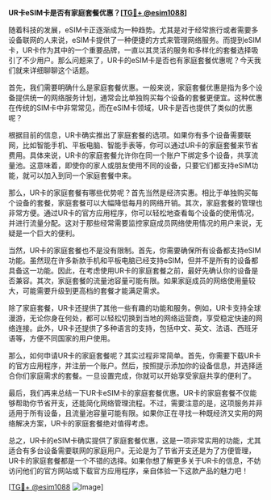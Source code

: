 **UR卡eSIM卡是否有家庭套餐优惠？[[TG💪+ @esim1088](https://t.me/s/esim1088)]**

随着科技的发展，eSIM卡正逐渐成为一种趋势。尤其是对于经常旅行或者需要多设备联网的人来说，eSIM卡提供了一种便捷的方式来管理网络服务。而提到eSIM卡，UR卡作为其中的一个重要品牌，一直以其灵活的服务和多样化的套餐选择吸引了不少用户。那么问题来了，UR卡的eSIM卡是否也有家庭套餐优惠呢？今天我们就来详细聊聊这个话题。

首先，我们需要明确什么是家庭套餐优惠。一般来说，家庭套餐优惠是指为多个设备提供统一的网络服务计划，通常会比单独购买每个设备的套餐更便宜。这种优惠在传统的SIM卡中非常常见，而在eSIM卡领域，UR卡是否也提供了类似的优惠呢？

根据目前的信息，UR卡确实推出了家庭套餐的选项。如果你有多个设备需要联网，比如智能手机、平板电脑、智能手表等，你可以通过UR卡的家庭套餐来节省费用。具体来说，UR卡的家庭套餐允许你在同一个账户下绑定多个设备，共享流量池。这意味着，即使你的家人或朋友使用不同的设备，只要它们都支持eSIM功能，就可以加入到同一个家庭套餐中来。

那么，UR卡的家庭套餐有哪些优势呢？首先当然是经济实惠。相比于单独购买每个设备的套餐，家庭套餐可以大幅降低每月的网络开销。其次，家庭套餐的管理也非常方便。通过UR卡的官方应用程序，你可以轻松地查看每个设备的使用情况，并进行流量分配。这对于那些经常需要监控家庭成员网络使用情况的用户来说，无疑是一个巨大的便利。

当然，UR卡的家庭套餐也不是没有限制。首先，你需要确保所有设备都支持eSIM功能。虽然现在许多新款手机和平板电脑已经支持eSIM，但并不是所有的设备都具备这一功能。因此，在考虑使用UR卡的家庭套餐之前，最好先确认你的设备是否兼容。其次，家庭套餐的流量池容量可能有限。如果家庭成员的网络使用量较大，可能需要升级到更高档的套餐才能满足需求。

除了家庭套餐，UR卡还提供了其他一些有趣的功能和服务。例如，UR卡支持全球漫游，无论你身在何处，都可以轻松切换到当地的网络运营商，享受稳定快速的网络连接。此外，UR卡还提供了多种语言的支持，包括中文、英文、法语、西班牙语等，方便不同国家的用户使用。

那么，如何申请UR卡的家庭套餐呢？其实过程非常简单。首先，你需要下载UR卡的官方应用程序，并注册一个账户。然后，按照提示添加你的设备信息，并选择适合你们家庭需求的套餐。一旦设置完成，你就可以开始享受家庭共享的便利了。

最后，我们再来总结一下UR卡eSIM卡的家庭套餐优惠。UR卡的家庭套餐不仅能够帮助你节省开支，还能简化网络管理流程。不过，需要注意的是，这项服务并非适用于所有设备，且流量池容量可能有限。如果你正在寻找一种既经济又实用的网络解决方案，UR卡的家庭套餐绝对值得考虑。

总之，UR卡的eSIM卡确实提供了家庭套餐优惠，这是一项非常实用的功能，尤其适合有多台设备需要联网的家庭用户。无论是为了节省开支还是为了方便管理，UR卡的家庭套餐都是一个不错的选择。如果你想了解更多关于UR卡的信息，不妨访问他们的官方网站或下载官方应用程序，亲自体验一下这款产品的魅力吧！

[[TG💪+ @esim1088](https://t.me/s/esim1088) ![Image](https://i.postimg.cc/4NQfJmqS/Snipaste-2025-05-13-00-14-12.png)]